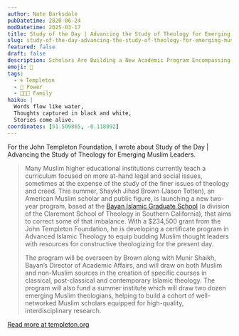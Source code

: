 ```yaml
---
author: Nate Barksdale
pubDatetime: 2020-06-24
modDatetime: 2025-03-17
title: Study of the Day | Advancing the Study of Theology for Emerging Muslim Leaders
slug: study-of-the-day-advancing-the-study-of-theology-for-emerging-muslim-leaders
featured: false
draft: false
description: Scholars Are Building a New Academic Program Encompassing Advanced Islamic Theology and Contemporary Thought
emoji: 📝
tags:
  - 🌀 Templeton
  - 💪 Power
  - 👩‍👧‍👦 Family
haiku: |
  Words flow like water,
  Thoughts captured in black and white,
  Stories come alive.
coordinates: [51.509865, -0.118092]
---
```


For the John Templeton Foundation, I wrote about Study of the Day | Advancing the Study of Theology for Emerging Muslim Leaders.

> Many Muslim higher educational institutions currently teach a curriculum focused on more at-hand legal and social issues, sometimes at the expense of the study of the finer issues of theology and creed. This summer, Shaykh Jihad Brown (Jason Totten), an American Muslim scholar and public figure, is launching a new two-year program, based at the [Bayan Islamic Graduate School](https://www.bayanclaremont.org) (a division of the Claremont School of Theology in Southern California), that aims to correct some of that imbalance. With a $234,500 grant from the John Templeton Foundation, he is developing a certificate program in Advanced Islamic Theology to equip budding Muslim thought leaders with resources for constructive theologizing for the present day.
>
> The program will be overseen by Brown along with Munir Shaikh, Bayan’s Director of Academic Affairs, and will draw on both Muslim and non-Muslim sources in the creation of specific courses in classical, post-classical and contemporary Islamic theology. The program will also fund a summer institute which will draw two dozen emerging Muslim theologians, helping to build a cohort of well-networked Muslim scholars equipped for high-quality, interdisciplinary research.

[Read more at templeton.org](https://www.templeton.org/news/advancing-the-study-of-theology-for-emerging-muslim-leaders)

